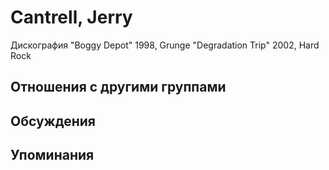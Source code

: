 # Cantrell, Jerry

Дискография
"Boggy Depot" 1998, Grunge
"Degradation Trip" 2002, Hard Rock

## Отношения с другими группами


## Обсуждения


## Упоминания

